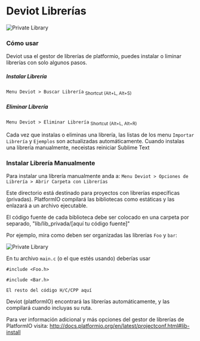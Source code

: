 
# Deviot Librerías
![Private Library](https://github.com/gepd/Deviot/blob/master/Docs/images/deviot_libraries.gif?raw=true)

### Cómo usar

Deviot usa el gestor de librerías de platformio, puedes instalar o liminar librerías con solo algunos pasos.

##### Instalar Librería
`Menu Deviot > Buscar Librería` <sub>Shortcut (Alt+L, Alt+S)</sub>

##### Eliminar Librería
`Menu Deviot > Eliminar Librería` <sub>Shortcut (Alt+L, Alt+R)</sub>

Cada vez que instalas o eliminas una librería, las listas de los menu `Importar Librería` y `Ejemplos` son actualizadas automáticamente. Cuando instalas una librería manualmente, neceistas reiniciar Sublime Text

### Instalar Librería Manualmente

Para instalar una librería manualmente anda a: `Menu Deviot > Opciones de Librería > Abrir Carpeta con Librerías`

Este directorio está destinado para proyectos con librerías específicas (privadas).
PlatformIO compilará las bibliotecas como estáticas y las enlazará a un archivo ejecutable.

El código fuente de cada biblioteca debe ser colocado en una carpeta por separado, "lib/lib_privada/[aquí tu código fuente]"

Por ejemplo, mira como deben ser organizadas las librerías `Foo` y `bar`:


![Private Library](https://github.com/gepd/Deviot/blob/master/Docs/images/private_library.png?raw=true)


En tu archivo `main.c` (o el que estés usando) deberías usar

`#include <Foo.h>`

`#include <Bar.h>`

`El resto del código H/C/CPP aquí`

Deviot (platformIO) encontrará las librerías automáticamente, y las compilará cuando incluyas su ruta.

Para ver información adicional y más opciones del gestor de librerías de PlatformIO visita:
http://docs.platformio.org/en/latest/projectconf.html#lib-install
